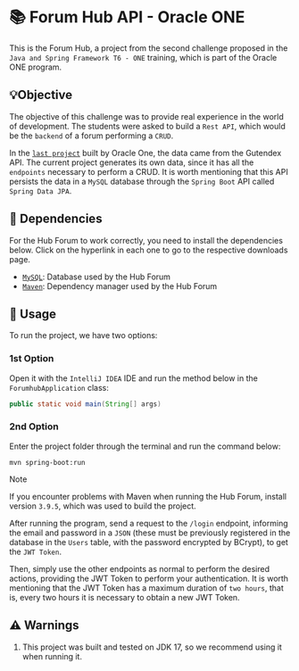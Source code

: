 # 📚 Forum Hub API - Oracle ONE
This is the Forum Hub, a project from the second challenge proposed in the `Java and Spring Framework T6 - ONE` training, which is part of the Oracle ONE program.

## 💡Objective
The objective of this challenge was to provide real experience in the world of development. The students were asked to build a `Rest API`, which would be the `backend` of a forum performing a `CRUD`.

In the [`last project`](https://github.com/gPagio/bootcamp-oracle-alura-challenge-literalura) built by Oracle One, the data came from the Gutendex API. The current project generates its own data, since it has all the `endpoints` necessary to perform a CRUD. It is worth mentioning that this API persists the data in a `MySQL` database through the `Spring Boot` API called `Spring Data JPA`.

## 📌 Dependencies
For the Hub Forum to work correctly, you need to install the dependencies below. Click on the hyperlink in each one to go to the respective downloads page.
- [`MySQL`](https://dev.mysql.com/downloads/installer/): Database used by the Hub Forum
- [`Maven`](https://maven.apache.org/install.html): Dependency manager used by the Hub Forum

## 🚀 Usage
To run the project, we have two options:

### 1st Option
Open it with the `IntelliJ IDEA` IDE and run the method below in the `ForumhubApplication` class:

``` Java
public static void main(String[] args)
```

### 2nd Option
Enter the project folder through the terminal and run the command below:

```
mvn spring-boot:run
```
> [!NOTE]
> If you encounter problems with Maven when running the Hub Forum, install version `3.9.5`, which was used to build the project.

After running the program, send a request to the `/login` endpoint, informing the email and password in a `JSON` (these must be previously registered in the database in the `Users` table, with the password encrypted by BCrypt), to get the `JWT Token`.

Then, simply use the other endpoints as normal to perform the desired actions, providing the JWT Token to perform your authentication. It is worth mentioning that the JWT Token has a maximum duration of `two hours`, that is, every two hours it is necessary to obtain a new JWT Token.

## ⚠️ Warnings
1. This project was built and tested on JDK 17, so we recommend using it when running it.
